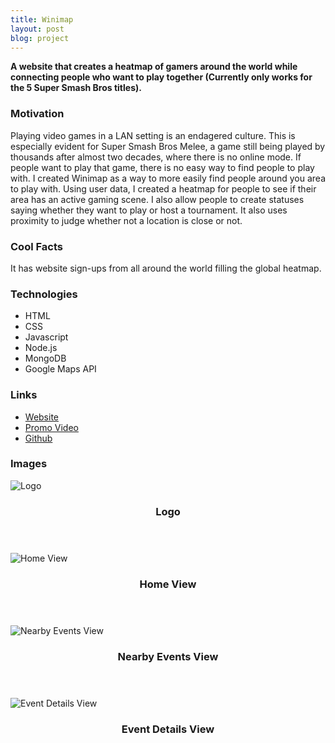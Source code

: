 ```yaml
---
title: Winimap
layout: post
blog: project
---
```

<strong>A website that creates a heatmap of gamers around the world while connecting people who want to play together (Currently only works for the 5 Super Smash Bros titles).</strong>

<h3>Motivation</h3>
Playing video games in a LAN setting is an endagered culture. This is especially evident for Super Smash Bros Melee, a game still being played by thousands after almost two decades, where there is no online mode. If people want to play that game, there is no easy way to find people to play with. I created Winimap as a way to more easily find people around you area to play with. Using user data, I created a heatmap for people to see if their area has an active gaming scene. I also allow people to create statuses saying whether they want to play or host a tournament. It also uses proximity to judge whether not a location is close or not.

<h3>Cool Facts</h3>
It has website sign-ups from all around the world filling the global heatmap.

<h3>Technologies</h3>
<ul>
    <li>HTML</li>
    <li>CSS</li>
    <li>Javascript</li>    
    <li>Node.js</li>    
    <li>MongoDB</li>      
    <li>Google Maps API</li>   
</ul>

<h3>Links</h3>
<ul>
    <li><a href="http://winimap.herokuapp.com/" target="_blank">Website</a></li>
    <li><a href="https://www.youtube.com/watch?v=glxxe8nJNxY" target="_blank">Promo Video</a></li>    
    <li><a href="https://github.com/rentumbokon/winimap" target="_blank">Github</a></li>
</ul>

<h3>Images</h3>
<div class="row">
    <div class="4u 12u$(mobile)">
        <div class="item image fit">
            <img src="{{ 'assets/images/blog-project/wm/wm.png' | relative_url }}" alt="Logo" />
            <header>
                <h3>Logo</h3>
            </header>
        </div>
    </div>  
    <div class="4u 12u$(mobile)">
        <div class="item image fit">
            <img src="{{ 'assets/images/blog-project/wm/1.png' | relative_url }}" alt="Home View" />
            <header>
                <h3>Home View</h3>
            </header>
        </div>
    </div>   
    <div class="4u 12u$(mobile)">
        <div class="item image fit">
            <img src="{{ 'assets/images/blog-project/wm/2.png' | relative_url }}" alt="Nearby Events View" />
            <header>
                <h3>Nearby Events View</h3>
            </header>
        </div>
    </div>
    <div class="4u 12u$(mobile)">
        <div class="item image fit">
            <img src="{{ 'assets/images/blog-project/wm/3.png' | relative_url }}" alt="Event Details View" />
            <header>
                <h3>Event Details View</h3>
            </header>
        </div>
    </div>    
</div>